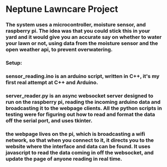 # Neptune Lawncare Project

### The system uses a microcontroller, moisture sensor, and raspberry pi. The idea was that you could stick this in your yard and it would give you an accurate say on whether to water your lawn or not, using data from the moisture sensor and the open weather api, to prevent overwatering. 

### Setup: 



### sensor_reading.ino is an arduino script, written in C++, it's my first real attempt at C++ and Arduino.

### server_reader.py is an async websocket server designed to run on the raspberry pi, reading the incoming arduino data and broadcasting it to the webpage clients. All the python scripts in testing were for figuring out how to read and format the data off the serial port, and uses tkinter. 

### the webpage lives on the pi, which is broadcasting a wifi network, so that when you connect to it, it directs you to the website where the interface and data can be found. It uses javascript to read the data coming in off the websocket, and update the page of anyone reading in real time.


